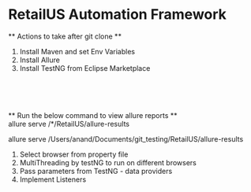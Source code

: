 # RetailUS Automation Framework

** Actions to take after git clone **

1. Install Maven and set Env Variables
2. Install Allure
3. Install TestNG from Eclipse Marketplace
<br>
<br>
<br>

** Run the below command to view allure reports **
<br>
allure serve /*/RetailUS/allure-results



allure serve /Users/anand/Documents/git_testing/RetailUS/allure-results


1. Select browser from property file
2. MultiThreading by testNG to run on different browsers
3. Pass parameters from TestNG - data providers
4. Implement Listeners